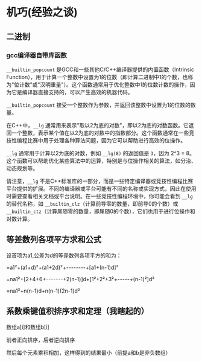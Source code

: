 # 机巧(经验之谈)

## 二进制

### gcc编译器自带库函数

`__builtin_popcount` 是GCC和一些其他C/C++编译器提供的内置函数（Intrinsic Function），用于计算一个整数中设置为1的位数（即计算二进制中1的个数，也称为"位计数"或"汉明重量"）。这个函数通常用于优化整数中1的位数计数的操作，因为它是编译器直接支持的，可以产生高效的机器代码。

`__builtin_popcount` 接受一个整数作为参数，并返回该整数中设置为1的位数的数量。

在C++中，`__lg` 通常用来表示"取以2为底的对数"，即以2为底的对数函数。它返回一个整数，表示某个值在以2为底的对数中的指数部分。这个函数通常在一些竞技性编程比赛中用于处理各种算法问题，因为它可以帮助进行高效的位操作。

`__lg` 通常用于计算以2为底的对数，例如 `__lg(8)` 的返回值是 `3`，因为 2^3 = 8。这个函数可以帮助优化某些算法中的运算，特别是与位操作相关的算法，如分治、动态规划等。

请注意，`__lg` 不是C++标准库的一部分，而是一些特定编译器或竞技性编程比赛平台提供的扩展。不同的编译器或平台可能有不同的名称或实现方式，因此在使用时需要查看相关文档或平台说明。在一些竞技性编程环境中，你可能会看到 `__lg` 的替代名称，如 `__builtin_clz`（计算前导零的数量，即前导0的个数）或 `__builtin_ctz`（计算尾随零的数量，即尾随0的个数），它们也用于进行位操作和对数计算。

## 等差数列各项平方求和公式

设首项为a1,公差为d的等差数列各项平方的和为：

=a1²+(a1+d)²+(a1+2d)²+--------+[a1+(n-1)d]²

=na1²+[2+4+6+-------+2(n-1)]d+[1²+2²+3²+-----+(n-1)²]d²

=na1²+n(n-1)d+n(n-1)(2n-1)d²

## 系数乘键值积排序求和定理（我瞎起的）

数组a[i]和数组b[i]

前者正向排序，后者逆向排序

然后每个元素乘积相加，这样得到的结果最小（前提a和b是非负数组）
